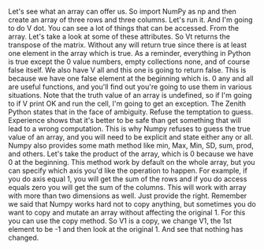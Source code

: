 Let's see what an array can offer us. So import NumPy as np and then create an array of three rows and three columns. Let's run it. And I'm going to do V dot. You can see a lot of things that can be accessed. From the array. Let's take a look at some of these attributes. So Vt returns the transpose of the matrix. Without any will return true since there is at least one element in the array which is true. As a reminder, everything in Python is true except the 0 value numbers, empty collections none, and of course false itself. We also have V all and this one is going to return false. This is because we have one false element at the beginning which is. 0 any and all are useful functions, and you'll find out you're going to use them in various situations. Note that the truth value of an array is undefined, so if I'm going to if V print OK and run the cell, I'm going to get an exception. The Zenith Python states that in the face of ambiguity. Refuse the temptation to guess. Experience shows that it's better to be safe than get something that will lead to a wrong computation. This is why Numpy refuses to guess the true value of an array, and you will need to be explicit and state either any or all. Numpy also provides some math method like min, Max, Min, SD, sum, prod, and others. Let's take the product of the array, which is 0 because we have 0 at the beginning. This method work by default on the whole array, but you can specify which axis you'd like the operation to happen. For example, if you do axis equal 1, you will get the sum of the rows and if you do access equals zero you will get the sum of the columns. This will work with array with more than two dimensions as well. Just provide the right. Remember we said that Numpy works hard not to copy anything, but sometimes you do want to copy and mutate an array without affecting the original 1. For this you can use the copy method. So V1 is a copy, we change V1, the 1st element to be -1 and then look at the original 1. And see that nothing has changed.
